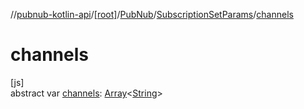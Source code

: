 //[pubnub-kotlin-api](../../../../index.md)/[[root]](../../index.md)/[PubNub](../index.md)/[SubscriptionSetParams](index.md)/[channels](channels.md)

# channels

[js]\
abstract var [channels](channels.md): [Array](https://kotlinlang.org/api/core/kotlin-stdlib/kotlin/-array/index.html)&lt;[String](https://kotlinlang.org/api/core/kotlin-stdlib/kotlin/-string/index.html)&gt;
